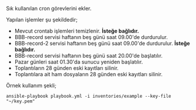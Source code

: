 Sık kullanılan cron görevlerini ekler.

Yapılan işlemler şu şekildedir;
* Mevcut crontab işlemleri temizlenir. **İsteğe bağlıdır.**
* BBB-record servisi haftanın beş günü saat 09.00'de durdurulur.
* BBB-record-2 servisi haftanın beş günü saat 09.00'de durdurulur. **İsteğe bağlıdır.**
* BBB-record servisi haftanın beş günü saat 20.00'de başlatılır.
* Pazar günleri saat 01.30'da sunucu yeniden başlatılır.
* Toplantıların 28 günden eski kayıtları silinir.
* Toplantılara ait ham dosyaların 28 günden eski kayıtları silinir.

Örnek kullanım şekli;

`ansible-playbook playbook.yml -i inventories/example --key-file "~/key.pem"`